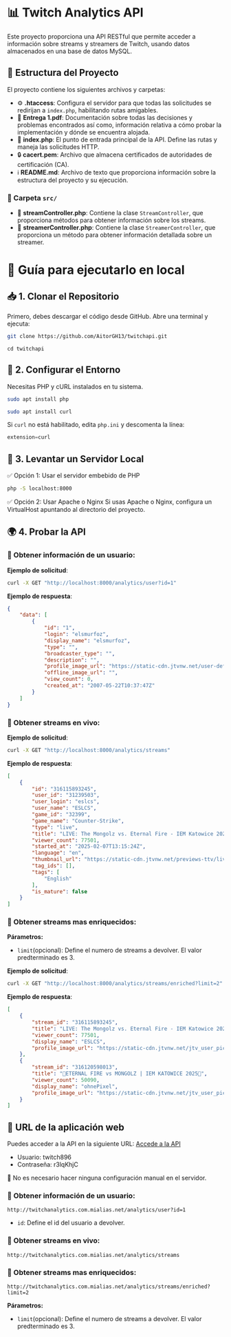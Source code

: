 # 📊 Twitch Analytics API

Este proyecto proporciona una API RESTful que permite acceder a información sobre streams y streamers de Twitch, usando datos almacenados en una base de datos MySQL.

## 📂 Estructura del Proyecto

El proyecto contiene los siguientes archivos y carpetas:

- ⚙️ **.htaccess**: Configura el servidor para que todas las solicitudes se redirijan a `index.php`, habilitando rutas amigables.
- 📄 **Entrega 1.pdf**:  Documentación sobre todas las decisiones y problemas encontrados así como, información relativa a cómo probar la implementación y dónde se encuentra alojada.
- 🐘 **index.php**: El punto de entrada principal de la API. Define las rutas y maneja las solicitudes HTTP.
- 🔒 **cacert.pem**: Archivo que almacena certificados de autoridades de certificación (CA).
- ℹ️ **README.md**: Archivo de texto que proporciona información sobre la estructura del proyecto y su ejecución.
### 📁 Carpeta `src/`
- 🐘 **streamController.php**: Contiene la clase `StreamController`, que proporciona métodos para obtener información sobre los streams.
- 🐘 **streamerController.php**: Contiene la clase `StreamerController`, que proporciona un método para obtener información detallada sobre un streamer.
  
# 📌 Guía para ejecutarlo en local

## 📥 1. Clonar el Repositorio

Primero, debes descargar el código desde GitHub. Abre una terminal y ejecuta:

```bash
git clone https://github.com/AitorGH13/twitchapi.git
```
```bsh
cd twitchapi
```
## 🔧 2. Configurar el Entorno

Necesitas PHP y cURL instalados en tu sistema. 

```bash
sudo apt install php
```
```bash
sudo apt install curl
```
Si `curl` no está habilitado, edita `php.ini` y descomenta la línea:

```php
extension=curl
```

## 🚀 3. Levantar un Servidor Local 
✅ Opción 1: Usar el servidor embebido de PHP
```bash
php -S localhost:8000
```
✅ Opción 2: Usar Apache o Nginx
Si usas Apache o Nginx, configura un VirtualHost apuntando al directorio del proyecto.

## 🌍 4. Probar la API
### 🔹 Obtener información de un usuario:

**Ejemplo de solicitud**:  
```bash
curl -X GET "http://localhost:8000/analytics/user?id=1"
```
**Ejemplo de respuesta**:  
```json
{
    "data": [
        {
            "id": "1",
            "login": "elsmurfoz",
            "display_name": "elsmurfoz",
            "type": "",
            "broadcaster_type": "",
            "description": "",
            "profile_image_url": "https://static-cdn.jtvnw.net/user-default-pictures-uv/215b7342-def9-11e9-9a66-784f43822e80-profile_image-300x300.png",
            "offline_image_url": "",
            "view_count": 0,
            "created_at": "2007-05-22T10:37:47Z"
        }
    ]
}
```
### 🔹 Obtener streams en vivo:  

**Ejemplo de solicitud**: 
```bash
curl -X GET "http://localhost:8000/analytics/streams"
```
**Ejemplo de respuesta**:  
```json
[
    {
        "id": "316115893245",
        "user_id": "31239503",
        "user_login": "eslcs",
        "user_name": "ESLCS",
        "game_id": "32399",
        "game_name": "Counter-Strike",
        "type": "live",
        "title": "LIVE: The Mongolz vs. Eternal Fire - IEM Katowice 2025",
        "viewer_count": 77501,
        "started_at": "2025-02-07T13:15:24Z",
        "language": "en",
        "thumbnail_url": "https://static-cdn.jtvnw.net/previews-ttv/live_user_eslcs-{width}x{height}.jpg",
        "tag_ids": [],
        "tags": [
            "English"
        ],
        "is_mature": false
    }
]
```
### 🔹 Obtener streams mas enriquecidos: 
 
**Párametros:**
+ `limit`(opcional): Define el numero de streams a devolver. El valor predterminado es 3.

**Ejemplo de solicitud**: 
```bash
curl -X GET "http://localhost:8000/analytics/streams/enriched?limit=2"
```
**Ejemplo de respuesta**:  
```json
[
    {
        "stream_id": "316115893245",
        "title": "LIVE: The Mongolz vs. Eternal Fire - IEM Katowice 2025",
        "viewer_count": 77501,
        "display_name": "ESLCS",
        "profile_image_url": "https://static-cdn.jtvnw.net/jtv_user_pictures/c1ecbcd5-b8b6-4e0c-9d5f-e01d610aa97d-profile_image-300x300.png"
    },
    {
        "stream_id": "316120598013",
        "title": "🔴ETERNAL FIRE vs MONGOLZ | IEM KATOWICE 2025🔴",
        "viewer_count": 50090,
        "display_name": "ohnePixel",
        "profile_image_url": "https://static-cdn.jtvnw.net/jtv_user_pictures/5742b015-e6ed-4f7c-a1dd-87cd88fe1eb9-profile_image-300x300.png"
    }
]
```
## 🔗 URL de la aplicación web

Puedes acceder a la API en la siguiente URL: [Accede a la API](http://twitchanalytics.com.mialias.net/)
- Usuario: twitch896
- Contraseña: r3lqKhjC
  
💬 No es necesario hacer ninguna configuración manual en el servidor. 

### 🔹 Obtener información de un usuario:
```
http://twitchanalytics.com.mialias.net/analytics/user?id=1
```
+ `id`: Define el id del usuario a devolver. 
### 🔹 Obtener streams en vivo:  
```
http://twitchanalytics.com.mialias.net/analytics/streams
```
### 🔹 Obtener streams mas enriquecidos:
```
http://twitchanalytics.com.mialias.net/analytics/streams/enriched?limit=2
```
**Párametros:**
+ `limit`(opcional): Define el numero de streams a devolver. El valor predterminado es 3.
